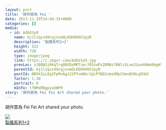 ```yaml
---
layout: post
title: '胡作霏為 Fei ' 
date: 2013-11-29T14:44:33+0000 
categories: [] 
media:
  - id: AdbGtp9
    name: mj1lzqzz49cqjnxmQLKDH99OXJpyR
    description: '裂牆系列1+2'   
    height: 522
    width: 720
    type: image/jpeg
    link: https://i.imgur.com/AdbGtp9.jpg
    prevLoc: zJBQW2jM4qTrq88XDxMRTzwrJ93zwPsZKMAz7ANlcVLvw31oxkHWo06gW9WZFR7L582x1qu68m7KOYxnTon8j4KqZkUWmp3Lk9Rps3vDnNOJpqsJGzjW3OjYiD2BjVEoxNUZWmkQN4jlUZnqE5mAAof9rv3ZXQoYUY0W9BLQBgfMyP3Oy6rBFql0VX84ZmCmP72mOX7yf0Eyy6yow5uqwXOgqDAlTYKMLnDnD4fm835YjJXqt2Q4yP
    parentId: mj1lzqzz49cqjnxmQLKDH99OXJpyR
    postId: NBVkZyL8g2FpMv6g122PfvmQkrJpLPfBQ1nmxOMpCGmo850Lq5hWJ
    factor: 1.38
    portrait: 0
    mInfo: tfBMxRBgpyaUWP9
story: '胡作霏為 Fei Fei Art shared your photo.'  
---
```


胡作霏為 Fei Fei Art shared your photo.


[//]: #media:  
<a href="https://i.imgur.com/AdbGtp9.jpg"><img class="postImage" src="https://i.imgur.com/AdbGtp9h.jpg" />  
裂牆系列1+2  
 </a>   
